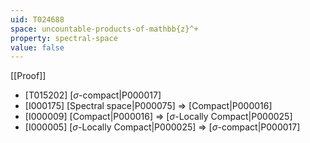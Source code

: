 ```yaml
---
uid: T024688
space: uncountable-products-of-mathbb{z}^+
property: spectral-space
value: false
---
```

[[Proof]]

* [T015202] [$\sigma$-compact|P000017]
* [I000175] [Spectral space|P000075] => [Compact|P000016]
* [I000009] [Compact|P000016] => [$\sigma$-Locally Compact|P000025]
* [I000005] [$\sigma$-Locally Compact|P000025] => [$\sigma$-compact|P000017]

